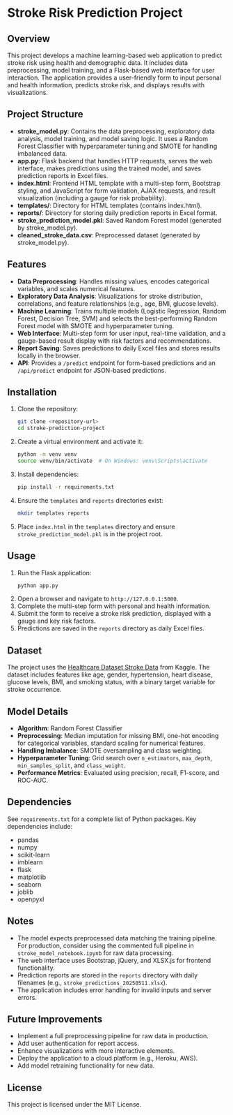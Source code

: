 # Stroke Risk Prediction Project

## Overview
This project develops a machine learning-based web application to predict stroke risk using health and demographic data. It includes data preprocessing, model training, and a Flask-based web interface for user interaction. The application provides a user-friendly form to input personal and health information, predicts stroke risk, and displays results with visualizations.

## Project Structure
- **stroke_model.py**: Contains the data preprocessing, exploratory data analysis, model training, and model saving logic. It uses a Random Forest Classifier with hyperparameter tuning and SMOTE for handling imbalanced data.
- **app.py**: Flask backend that handles HTTP requests, serves the web interface, makes predictions using the trained model, and saves prediction reports in Excel files.
- **index.html**: Frontend HTML template with a multi-step form, Bootstrap styling, and JavaScript for form validation, AJAX requests, and result visualization (including a gauge for risk probability).
- **templates/**: Directory for HTML templates (contains index.html).
- **reports/**: Directory for storing daily prediction reports in Excel format.
- **stroke_prediction_model.pkl**: Saved Random Forest model (generated by stroke_model.py).
- **cleaned_stroke_data.csv**: Preprocessed dataset (generated by stroke_model.py).

## Features
- **Data Preprocessing**: Handles missing values, encodes categorical variables, and scales numerical features.
- **Exploratory Data Analysis**: Visualizations for stroke distribution, correlations, and feature relationships (e.g., age, BMI, glucose levels).
- **Machine Learning**: Trains multiple models (Logistic Regression, Random Forest, Decision Tree, SVM) and selects the best-performing Random Forest model with SMOTE and hyperparameter tuning.
- **Web Interface**: Multi-step form for user input, real-time validation, and a gauge-based result display with risk factors and recommendations.
- **Report Saving**: Saves predictions to daily Excel files and stores results locally in the browser.
- **API**: Provides a `/predict` endpoint for form-based predictions and an `/api/predict` endpoint for JSON-based predictions.

## Installation
1. Clone the repository:
   ```bash
   git clone <repository-url>
   cd stroke-prediction-project
   ```
2. Create a virtual environment and activate it:
   ```bash
   python -m venv venv
   source venv/bin/activate  # On Windows: venv\Scripts\activate
   ```
3. Install dependencies:
   ```bash
   pip install -r requirements.txt
   ```
4. Ensure the `templates` and `reports` directories exist:
   ```bash
   mkdir templates reports
   ```
5. Place `index.html` in the `templates` directory and ensure `stroke_prediction_model.pkl` is in the project root.

## Usage
1. Run the Flask application:
   ```bash
   python app.py
   ```
2. Open a browser and navigate to `http://127.0.0.1:5000`.
3. Complete the multi-step form with personal and health information.
4. Submit the form to receive a stroke risk prediction, displayed with a gauge and key risk factors.
5. Predictions are saved in the `reports` directory as daily Excel files.

## Dataset
The project uses the [Healthcare Dataset Stroke Data](https://www.kaggle.com/datasets/fedesoriano/stroke-prediction-dataset) from Kaggle. The dataset includes features like age, gender, hypertension, heart disease, glucose levels, BMI, and smoking status, with a binary target variable for stroke occurrence.

## Model Details
- **Algorithm**: Random Forest Classifier
- **Preprocessing**: Median imputation for missing BMI, one-hot encoding for categorical variables, standard scaling for numerical features.
- **Handling Imbalance**: SMOTE oversampling and class weighting.
- **Hyperparameter Tuning**: Grid search over `n_estimators`, `max_depth`, `min_samples_split`, and `class_weight`.
- **Performance Metrics**: Evaluated using precision, recall, F1-score, and ROC-AUC.

## Dependencies
See `requirements.txt` for a complete list of Python packages. Key dependencies include:
- pandas
- numpy
- scikit-learn
- imblearn
- flask
- matplotlib
- seaborn
- joblib
- openpyxl

## Notes
- The model expects preprocessed data matching the training pipeline. For production, consider using the commented full pipeline in `stroke_model_notebook.ipynb` for raw data processing.
- The web interface uses Bootstrap, jQuery, and XLSX.js for frontend functionality.
- Prediction reports are stored in the `reports` directory with daily filenames (e.g., `stroke_predictions_20250511.xlsx`).
- The application includes error handling for invalid inputs and server errors.

## Future Improvements
- Implement a full preprocessing pipeline for raw data in production.
- Add user authentication for report access.
- Enhance visualizations with more interactive elements.
- Deploy the application to a cloud platform (e.g., Heroku, AWS).
- Add model retraining functionality for new data.

## License
This project is licensed under the MIT License.
